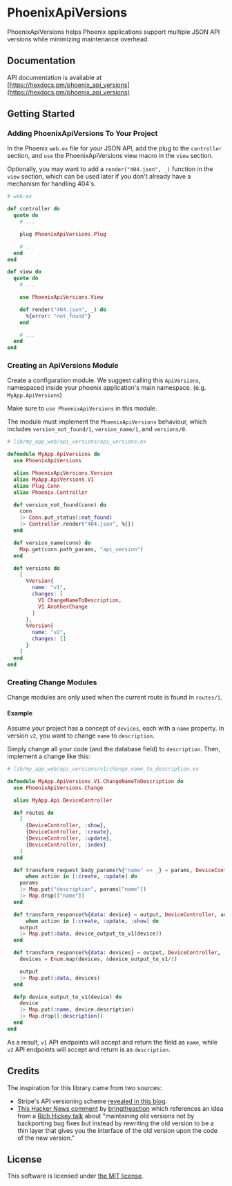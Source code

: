 # PhoenixApiVersions

PhoenixApiVersions helps Phoenix applications support multiple JSON API versions while minimizing maintenance overhead.

## Documentation

API documentation is available at [https://hexdocs.pm/phoenix_api_versions](https://hexdocs.pm/phoenix_api_versions)

## Getting Started

### Adding PhoenixApiVersions To Your Project

In the Phoenix `web.ex` file for your JSON API, add the plug to the `controller` section, and `use` the PhoenixApiVersions view macro in the `view` section.

Optionally, you may want to add a `render("404.json", _)` function in the `view` section, which can be used later if you don't already have a mechanism for handling 404's.

```elixir
# web.ex

def controller do
  quote do
    # ...

    plug PhoenixApiVersions.Plug

    # ...
  end
end

def view do
  quote do
    # ...

    use PhoenixApiVersions.View

    def render("404.json", _) do
      %{error: "not_found"}
    end

    # ...
  end
end
```

### Creating an ApiVersions Module

Create a configuration module. We suggest calling this `ApiVersions`, namespaced inside your phoenix application's main namespace. (e.g. `MyApp.ApiVersions`)

Make sure to `use PhoenixApiVersions` in this module.

The module must implement the `PhoenixApiVersions` behaviour, which includes `version_not_found/1`, `version_name/1`, and `versions/0`.

```elixir
# lib/my_app_web/api_versions/api_versions.ex

defmodule MyApp.ApiVersions do
  use PhoenixApiVersions

  alias PhoenixApiVersions.Version
  alias MyApp.ApiVersions.V1
  alias Plug.Conn
  alias Phoenix.Controller

  def version_not_found(conn) do
    conn
    |> Conn.put_status(:not_found)
    |> Controller.render("404.json", %{})
  end

  def version_name(conn) do
    Map.get(conn.path_params, "api_version")
  end

  def versions do
    [
      %Version{
        name: "v1",
        changes: [
          V1.ChangeNameToDescription,
          V1.AnotherChange
        ]
      },
      %Version{
        name: "v2",
        changes: []
      }
    ]
  end
end
```

### Creating Change Modules

Change modules are only used when the current route is found in `routes/1`.

#### Example

Assume your project has a concept of `devices`, each with a `name` property. In version `v2`, you want to change `name` to `description`.

Simply change all your code (and the database field) to `description`. Then, implement a change like this:

```elixir
# lib/my_app_web/api_versions/v1/change_name_to_description.ex

defmodule MyApp.ApiVersions.V1.ChangeNameToDescription do
  use PhoenixApiVersions.Change

  alias MyApp.Api.DeviceController

  def routes do
    [
      {DeviceController, :show},
      {DeviceController, :create},
      {DeviceController, :update},
      {DeviceController, :index}
    ]
  end

  def transform_request_body_params(%{"name" => _} = params, DeviceController, action)
      when action in [:create, :update] do
    params
    |> Map.put("description", params["name"])
    |> Map.drop(["name"])
  end

  def transform_response(%{data: device} = output, DeviceController, action)
      when action in [:create, :update, :show] do
    output
    |> Map.put(:data, device_output_to_v1(device))
  end

  def transform_response(%{data: devices} = output, DeviceController, :index) do
    devices = Enum.map(devices, &device_output_to_v1/1)

    output
    |> Map.put(:data, devices)
  end

  defp device_output_to_v1(device) do
    device
    |> Map.put(:name, device.description)
    |> Map.drop([:description])
  end
end
```

As a result, `v1` API endpoints will accept and return the field as `name`, while `v2` API endpoints will accept and return is as `description`.

## Credits

The inspiration for this library came from two sources:

- Stripe's API versioning scheme [revealed in this blog](https://stripe.com/blog/api-versioning).
- [This Hacker News comment](https://news.ycombinator.com/item?id=16445698) by [bringtheaction](https://news.ycombinator.com/user?id=bringtheaction) which references an idea from a [Rich Hickey talk](https://www.youtube.com/watch?v=oyLBGkS5ICk) about "maintaining old versions not by backporting bug fixes but instead by rewriting the old version to be a thin layer that gives you the interface of the old version upon the code of the new version."

## License

This software is licensed under [the MIT license](LICENSE.md).
